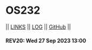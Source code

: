 # OS232

|| [LINKS](LINKS/) || [LOG](TXT/mylog.txt) || [GitHub](https://github.com/vrtass/os232/) ||

#### REV20: Wed 27 Sep 2023 13:00
